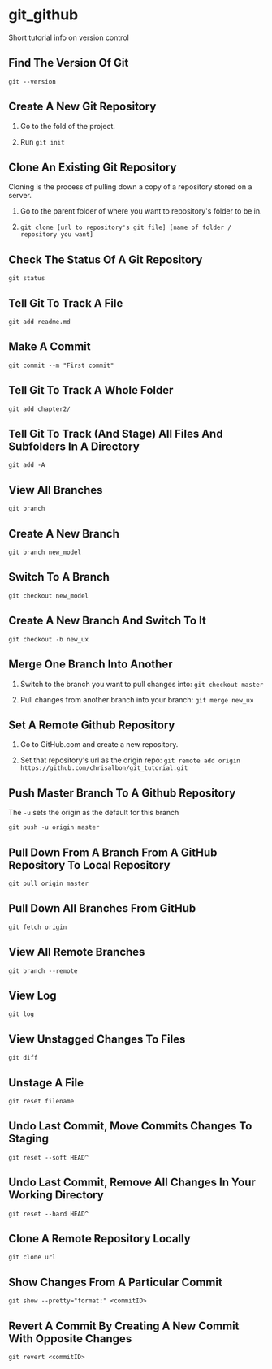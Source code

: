 # git_github
Short tutorial info on version control



## Find The Version Of Git

`git --version`

## Create A New Git Repository

1. Go to the fold of the project.

2. Run `git init`

## Clone An Existing Git Repository

Cloning is the process of pulling down a copy of a repository stored on a server.

1. Go to the parent folder of where you want to repository's folder to be in.

2. `git clone [url to repository's git file] [name of folder / repository you want]`

## Check The Status Of A Git Repository

`git status`

## Tell Git To Track A File

`git add readme.md`

## Make A Commit

`git commit --m "First commit"`

## Tell Git To Track A Whole Folder

`git add chapter2/`

## Tell Git To Track (And Stage) All Files And Subfolders In A Directory

`git add -A`

## View All Branches

`git branch`

## Create A New Branch

`git branch new_model`

## Switch To A Branch

`git checkout new_model`

## Create A New Branch And Switch To It

`git checkout -b new_ux`

## Merge One Branch Into Another

1. Switch to the branch you want to pull changes into: `git checkout master`

2. Pull changes from another branch into your branch: `git merge new_ux`

## Set A Remote Github Repository

1. Go to GitHub.com and create a new repository.

2. Set that repository's url as the origin repo: `git remote add origin https://github.com/chrisalbon/git_tutorial.git`

## Push Master Branch To A Github Repository

The `-u` sets the origin as the default for this branch

`git push -u origin master`

## Pull Down From A Branch From A GitHub Repository To Local Repository

`git pull origin master`

## Pull Down All Branches From GitHub

`git fetch origin`

## View All Remote Branches

`git branch --remote`

## View Log

`git log`

## View Unstagged Changes To Files

`git diff`

## Unstage A File

`git reset filename`

## Undo Last Commit, Move Commits Changes To Staging

`git reset --soft HEAD^`

## Undo Last Commit, Remove All Changes In Your Working Directory

`git reset --hard HEAD^`

## Clone A Remote Repository Locally 

`git clone url`

## Show Changes From A Particular Commit

`git show --pretty="format:" <commitID>`

## Revert A Commit By Creating A New Commit With Opposite Changes

`git revert <commitID>`
